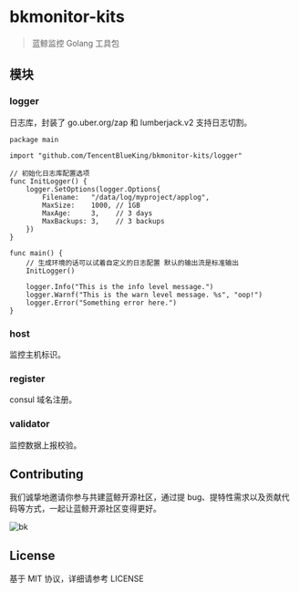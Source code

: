 # bkmonitor-kits

> 蓝鲸监控 Golang 工具包

## 模块

### logger

日志库，封装了 go.uber.org/zap 和 lumberjack.v2 支持日志切割。

```golang
package main

import "github.com/TencentBlueKing/bkmonitor-kits/logger"

// 初始化日志库配置选项
func InitLogger() {
	logger.SetOptions(logger.Options{
		Filename:   "/data/log/myproject/applog",
		MaxSize:    1000, // 1GB
		MaxAge:     3,    // 3 days
		MaxBackups: 3,    // 3 backups
	})
}

func main() {
	// 生成环境的话可以试着自定义的日志配置 默认的输出流是标准输出
	InitLogger()

	logger.Info("This is the info level message.")
	logger.Warnf("This is the warn level message. %s", "oop!")
	logger.Error("Something error here.")
}
```

### host

监控主机标识。

### register

consul 域名注册。

### validator

监控数据上报校验。

## Contributing

我们诚挚地邀请你参与共建蓝鲸开源社区，通过提 bug、提特性需求以及贡献代码等方式，一起让蓝鲸开源社区变得更好。

![bk](https://raw.githubusercontent.com/TencentBlueKing/collector-go-sdk/master/docs/img/%E5%BC%80%E6%BA%90%E4%BA%A4%E6%B5%81.png)


## License

基于 MIT 协议，详细请参考 LICENSE
